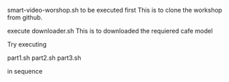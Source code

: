smart-video-worshop.sh to be executed first
This is to clone the workshop from github.

execute downloader.sh
This is to downloaded the requiered cafe model

Try executing

part1.sh
part2.sh
part3.sh

in sequence